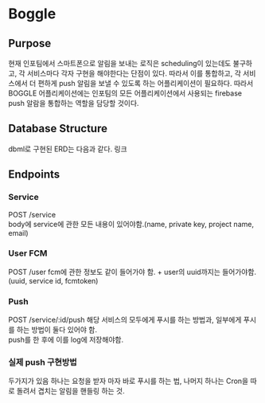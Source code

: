 # Boggle

## Purpose

현재 인포팀에서 스마트폰으로 알림을 보내는 로직은 scheduling이 있는데도 불구하고, 각 서비스마다 각자 구현을 해야한다는 단점이 있다. 따라서 이를 통합하고, 각 서비스에서 더 편하게 push 알림을 보낼 수 있도록 하는 어플리케이션이 필요하다. 따라서 BOGGLE 어플리케이션에는 인포팀의 모든 어플리케이션에서 사용되는 firebase push 알람을 통합하는 역할을 담당할 것이다.

## Database Structure

dbml로 구현된 ERD는 다음과 같다.
링크

## Endpoints

### Service

POST /service  
body에 service에 관한 모든 내용이 있어야함.(name, private key, project name, email)

### User FCM

POST /user
fcm에 관한 정보도 같이 들어가야 함. + user의 uuid까지는 들어가야함.(uuid, service id, fcmtoken)

### Push

POST /service/:id/push
해당 서비스의 모두에게 푸시를 하는 방법과, 일부에게 푸시를 하는 방법이 둘다 있어야 함.  
push를 한 후에 이를 log에 저장해야함.

### 실제 push 구현방법

두가지가 있음 하나는 요청을 받자 마자 바로 푸시를 하는 법, 나머지 하나는 Cron을 따로 돌려서 겹치는 알림을 핸들링 하는 것.
